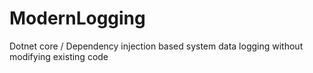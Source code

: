# ModernLogging
Dotnet core / Dependency injection based system data logging without modifying existing code
